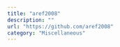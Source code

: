 ```yaml
---
title: "aref2008"
description: ""
url: "https://github.com/aref2008"
category: "Miscellaneous"
---
```

